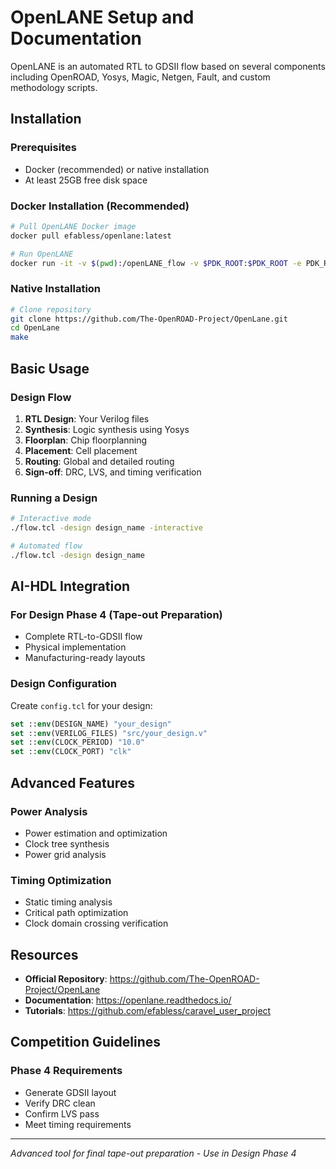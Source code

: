 # OpenLANE Setup and Documentation

OpenLANE is an automated RTL to GDSII flow based on several components including OpenROAD, Yosys, Magic, Netgen, Fault, and custom methodology scripts.

## Installation

### Prerequisites
- Docker (recommended) or native installation
- At least 25GB free disk space

### Docker Installation (Recommended)
```bash
# Pull OpenLANE Docker image
docker pull efabless/openlane:latest

# Run OpenLANE
docker run -it -v $(pwd):/openLANE_flow -v $PDK_ROOT:$PDK_ROOT -e PDK_ROOT=$PDK_ROOT efabless/openlane:latest
```

### Native Installation
```bash
# Clone repository
git clone https://github.com/The-OpenROAD-Project/OpenLane.git
cd OpenLane
make
```

## Basic Usage

### Design Flow
1. **RTL Design**: Your Verilog files
2. **Synthesis**: Logic synthesis using Yosys
3. **Floorplan**: Chip floorplanning
4. **Placement**: Cell placement
5. **Routing**: Global and detailed routing
6. **Sign-off**: DRC, LVS, and timing verification

### Running a Design
```bash
# Interactive mode
./flow.tcl -design design_name -interactive

# Automated flow
./flow.tcl -design design_name
```

## AI-HDL Integration

### For Design Phase 4 (Tape-out Preparation)
- Complete RTL-to-GDSII flow
- Physical implementation
- Manufacturing-ready layouts

### Design Configuration
Create `config.tcl` for your design:
```tcl
set ::env(DESIGN_NAME) "your_design"
set ::env(VERILOG_FILES) "src/your_design.v"
set ::env(CLOCK_PERIOD) "10.0"
set ::env(CLOCK_PORT) "clk"
```

## Advanced Features

### Power Analysis
- Power estimation and optimization
- Clock tree synthesis
- Power grid analysis

### Timing Optimization
- Static timing analysis
- Critical path optimization
- Clock domain crossing verification

## Resources

- **Official Repository**: https://github.com/The-OpenROAD-Project/OpenLane
- **Documentation**: https://openlane.readthedocs.io/
- **Tutorials**: https://github.com/efabless/caravel_user_project

## Competition Guidelines

### Phase 4 Requirements
- Generate GDSII layout
- Verify DRC clean
- Confirm LVS pass
- Meet timing requirements

---

*Advanced tool for final tape-out preparation - Use in Design Phase 4*
